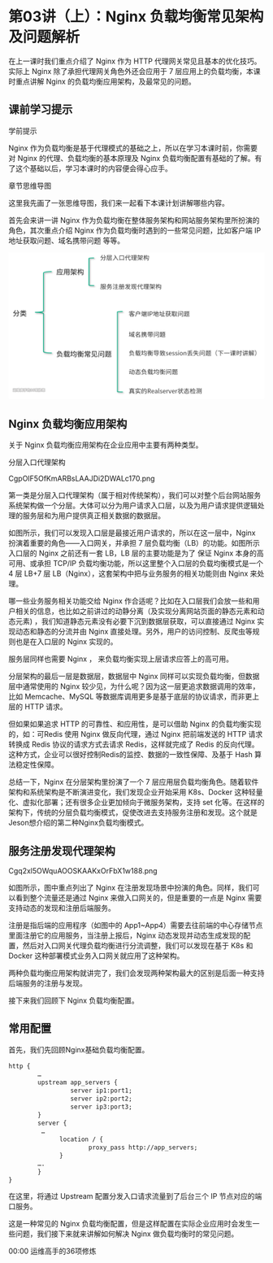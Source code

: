 # 第03讲（上）：Nginx 负载均衡常见架构及问题解析
在上一课时我们重点介绍了 Nginx 作为 HTTP 代理网关常见且基本的优化技巧。实际上 Nginx 除了承担代理网关角色外还会应用于 7 层应用上的负载均衡，本课时重点讲解 Nginx 的负载均衡应用架构，及最常见的问题。

## 课前学习提示

学前提示

Nginx 作为负载均衡是基于代理模式的基础之上，所以在学习本课时前，你需要对 Nginx 的代理、负载均衡的基本原理及 Nginx 负载均衡配置有基础的了解。有了这个基础以后，学习本课时的内容便会得心应手。

章节思维导图

这里我先画了一张思维导图，我们来一起看下本课计划讲解哪些内容。

首先会来讲一讲 Nginx 作为负载均衡在整体服务架构和网站服务架构里所扮演的角色，其次重点介绍 Nginx 作为负载均衡时遇到的一些常见问题，比如客户端 IP 地址获取问题、域名携带问题 等等。

![](/static/image/Cgq2xl5OWo2ASqnDAAEXHWzwSlE436.png)

## Nginx 负载均衡应用架构

关于 Nginx 负载均衡应用架构在企业应用中主要有两种类型。

分层入口代理架构

CgpOIF5OfKmARBsLAAJDi2DWALc170.png

第一类是分层入口代理架构（属于相对传统架构），我们可以对整个后台网站服务系统架构做一个分层。大体可以分为用户请求入口层，以及为用户请求提供逻辑处理的服务层和为用户提供真正相关数据的数据层。



如图所示，我们可以发现入口层是最接近用户请求的，所以在这一层中，Nginx 扮演着重要的角色——入口网关，并承担 7 层负载均衡（LB）的功能。如图所示入口层的 Nginx 之前还有一套 LB，LB 层的主要功能是为了 保证 Nginx 本身的高可用、或承担 TCP/IP 负载均衡功能，所以这里整个入口层的负载均衡模式是一个 4 层 LB+7 层 LB（Nginx），这套架构中把与业务服务的相关功能则由 Nginx 来处理。



哪一些业务服务相关功能交给 Nginx 作合适呢？比如在入口层我们会放一些和用户相关的信息，也比如之前讲过的动静分离（及实现分离网站页面的静态元素和动态元素) ，我们知道静态元素没有必要下沉到数据层获取，可以直接通过 Nginx 实现动态和静态的分流并由 Nginx 直接处理。另外，用户的访问控制、反爬虫等规则也是在入口层的 Nginx 实现的。



服务层同样也需要 Nginx ， 来负载均衡实现上层请求应答上的高可用。



分层架构的最后一层是数据层，数据层中 Nginx 同样可以实现负载均衡，但数据层中通常使用的 Nginx 较少见，为什么呢？因为这一层更追求数据调用的效率，比如 Memcache、MySQL 等数据库调用更多是基于底层的协议请求，而非更上层的 HTTP 请求。



但如果如果追求 HTTP 的可靠性、和应用性，是可以借助 Nginx 的负载均衡实现的，如：可Redis 使用 Nginx 做反向代理，通过 Nginx 把前端发送的 HTTP 请求转换成 Redis 协议的请求方式去请求 Redis，这样就完成了 Redis 的反向代理。这种方式，企业可以很好控制Redis的监控、数据的一致性保障、及基于 Hash 算法稳定性保障。



总结一下，Nginx 在分层架构里扮演了一个 7 层应用层负载均衡角色。随着软件架构和系统架构是不断演进变化，我们发现企业开始采用 K8s、Docker 这种轻量化、虚拟化部署；还有很多企业更加倾向于微服务架构，支持 set 化等。在这样的架构下，传统的分层负载均衡模式，促使改进去支持服务注册和发现。这个就是Jeson想介绍的第二种Nginx负载均衡模式。

## 服务注册发现代理架构
Cgq2xl5OWquAOOSKAAKxOrFbX1w188.png

如图所示，图中重点列出了 Nginx 在注册发现场景中扮演的角色。同样，我们可以看到整个流量还是通过 Nginx 来做入口网关的，但是重要的一点是 Nginx 需要支持动态的发现和注册后端服务。

注册是指后端的应用程序（如图中的 App1~App4）需要去往前端的中心存储节点里面注册它的应用服务，当注册上报后，Nginx 动态发现并动态生成发现的配置，然后对入口网关代理负载均衡进行分流调整，我们可以发现在基于 K8s 和 Docker 这种部署模式业务入口网关就应用了这种架构。

两种负载均衡应用架构就讲完了，我们会发现两种架构最大的区别是后面一种支持后端服务的注册与发现。

接下来我们回顾下 Nginx 负载均衡配置。

## 常用配置

首先，我们先回顾Nginx基础负载均衡配置。



```
http {
        …
        upstream app_servers {
                 server ip1:port1;
                 server ip2:port2;
                 server ip3:port3;
        }
        server {
         …
              location / {
                      proxy_pass http://app_servers; 
              }
        ….
        }
}
```
在这里，将通过 Upstream 配置分发入口请求流量到了后台三个 IP 节点对应的端口服务。



这是一种常见的 Nginx 负载均衡配置，但是这样配置在实际企业应用时会发生一些问题，我们接下来就来讲解如何解决 Nginx 做负载均衡时的常见问题。

 
00:00 运维高手的36项修炼
 

